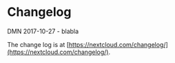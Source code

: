 Changelog
=========

DMN 2017-10-27
	- blabla

The change log is at [https://nextcloud.com/changelog/](https://nextcloud.com/changelog/).


